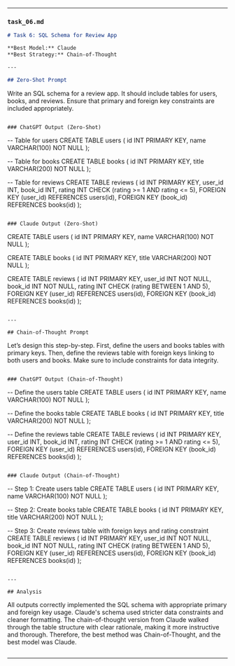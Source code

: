 
---

### `task_06.md`

```markdown
# Task 6: SQL Schema for Review App

**Best Model:** Claude  
**Best Strategy:** Chain-of-Thought  

---

## Zero-Shot Prompt
```
Write an SQL schema for a review app. It should include tables for users, books, and reviews. Ensure that primary and foreign key constraints are included appropriately.
```

### ChatGPT Output (Zero-Shot)
```
-- Table for users
CREATE TABLE users (
    id INT PRIMARY KEY,
    name VARCHAR(100) NOT NULL
);

-- Table for books
CREATE TABLE books (
    id INT PRIMARY KEY,
    title VARCHAR(200) NOT NULL
);

-- Table for reviews
CREATE TABLE reviews (
    id INT PRIMARY KEY,
    user_id INT,
    book_id INT,
    rating INT CHECK (rating >= 1 AND rating <= 5),
    FOREIGN KEY (user_id) REFERENCES users(id),
    FOREIGN KEY (book_id) REFERENCES books(id)
);
```

### Claude Output (Zero-Shot)
```
CREATE TABLE users (
    id INT PRIMARY KEY,
    name VARCHAR(100) NOT NULL
);

CREATE TABLE books (
    id INT PRIMARY KEY,
    title VARCHAR(200) NOT NULL
);

CREATE TABLE reviews (
    id INT PRIMARY KEY,
    user_id INT NOT NULL,
    book_id INT NOT NULL,
    rating INT CHECK (rating BETWEEN 1 AND 5),
    FOREIGN KEY (user_id) REFERENCES users(id),
    FOREIGN KEY (book_id) REFERENCES books(id)
);
```

---

## Chain-of-Thought Prompt
```
Let’s design this step-by-step. First, define the users and books tables with primary keys. Then, define the reviews table with foreign keys linking to both users and books. Make sure to include constraints for data integrity.
```

### ChatGPT Output (Chain-of-Thought)
```
-- Define the users table
CREATE TABLE users (
    id INT PRIMARY KEY,
    name VARCHAR(100) NOT NULL
);

-- Define the books table
CREATE TABLE books (
    id INT PRIMARY KEY,
    title VARCHAR(200) NOT NULL
);

-- Define the reviews table
CREATE TABLE reviews (
    id INT PRIMARY KEY,
    user_id INT,
    book_id INT,
    rating INT CHECK (rating >= 1 AND rating <= 5),
    FOREIGN KEY (user_id) REFERENCES users(id),
    FOREIGN KEY (book_id) REFERENCES books(id)
);
```

### Claude Output (Chain-of-Thought)
```
-- Step 1: Create users table
CREATE TABLE users (
    id INT PRIMARY KEY,
    name VARCHAR(100) NOT NULL
);

-- Step 2: Create books table
CREATE TABLE books (
    id INT PRIMARY KEY,
    title VARCHAR(200) NOT NULL
);

-- Step 3: Create reviews table with foreign keys and rating constraint
CREATE TABLE reviews (
    id INT PRIMARY KEY,
    user_id INT NOT NULL,
    book_id INT NOT NULL,
    rating INT CHECK (rating BETWEEN 1 AND 5),
    FOREIGN KEY (user_id) REFERENCES users(id),
    FOREIGN KEY (book_id) REFERENCES books(id)
);
```

---

## Analysis
```
All outputs correctly implemented the SQL schema with appropriate primary and foreign key usage. Claude's schema used stricter data constraints and cleaner formatting. The chain-of-thought version from Claude walked through the table structure with clear rationale, making it more instructive and thorough. Therefore, the best method was Chain-of-Thought, and the best model was Claude.
```
```

---
